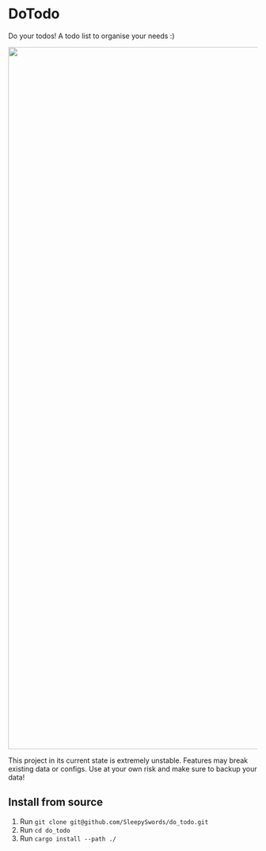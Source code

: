 # DoTodo

Do your todos!
A todo list to organise your needs :)

<img width="1414" src="https://github.com/SleepySwords/do_todo/assets/33922797/b572a1af-3d70-46d5-ac24-17887532fbae">

This project in its current state is extremely unstable. Features may break existing data or configs. Use at your own risk and make sure to backup your data!

## Install from source
1. Run `git clone git@github.com/SleepySwords/do_todo.git`
2. Run `cd do_todo`
3. Run `cargo install --path ./`
